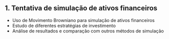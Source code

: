 ## 1. Tentativa de simulação de ativos financeiros
- Uso de Movimento Browniano para simulação de ativos financeiros
- Estudo de diferentes estratégias de investimento
- Análise de resultados e comparação com outros métodos de simulação
